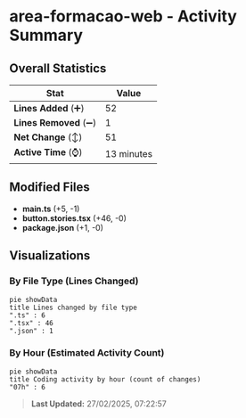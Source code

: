 # area-formacao-web - Activity Summary 

## Overall Statistics

| Stat                   | Value                                                             |
| ---------------------- | ----------------------------------------------------------------- |
| **Lines Added** (➕)   | 52                                          |
| **Lines Removed** (➖) | 1                                        |
| **Net Change** (↕)    | 51                |
| **Active Time** (⌚)   | 13 minutes |


## Modified Files
- **main.ts** (+5, -1)
- **button.stories.tsx** (+46, -0)
- **package.json** (+1, -0)

## Visualizations

### By File Type (Lines Changed)

```mermaid
pie showData
title Lines changed by file type
".ts" : 6
".tsx" : 46
".json" : 1
```

### By Hour (Estimated Activity Count)

```mermaid
pie showData
title Coding activity by hour (count of changes)
"07h" : 6
```


> **Last Updated:** 27/02/2025, 07:22:57